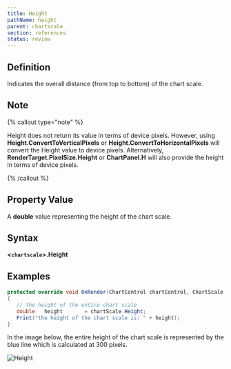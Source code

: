 ```yaml
---
title: Height
pathName: height
parent: chartscale
section: references
status: review
---
```


## Definition

Indicates the overall distance (from top to bottom) of the chart scale.

## Note

{% callout type="note" %}

Height does not return its value in terms of device pixels. However, using **Height.ConvertToVerticalPixels** or **Height.ConvertToHorizontalPixels** will convert the Height value to device pixels. Alternatively, **RenderTarget.PixelSize.Height** or **ChartPanel.H** will also provide the height in terms of device pixels.

{% /callout %}

## Property Value

A **double** value representing the height of the chart scale.

## Syntax

**<`chartscale`>.Height**

## Examples

```csharp
protected override void OnRender(ChartControl chartControl, ChartScale chartScale)
{
   // the height of the entire chart scale
   double   height       = chartScale.Height;
   Print("the height of the chart scale is: " + height);  
}
```

In the image below, the entire height of the chart scale is represented by the blue line which is calculated at 300 pixels.

![Height](height.png)
